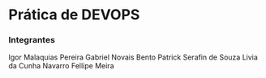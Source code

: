 # Prática de DEVOPS

### Integrantes
Igor Malaquias Pereira
Gabriel Novais Bento
Patrick Serafin de Souza
Livia da Cunha Navarro
Fellipe Meira
